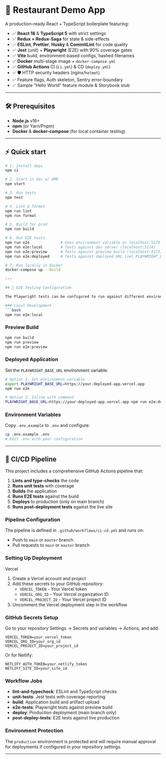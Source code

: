 # 🚀 Restaurant Demo App

A production-ready React + TypeScript boilerplate featuring:

- ✅ **React 18** & **TypeScript 5** with strict settings
- ✅ **Redux + Redux-Saga** for state & side-effects
- ✅ **ESLint**, **Prettier**, **Husky** & **CommitLint** for code quality
- ✅ **Jest** (unit) + **Playwright** (E2E) with 90% coverage gates
- ✅ **Vite** build, environment-based configs, hashed filenames
- ✅ **Docker** multi-stage image + `docker-compose.yml`
- ✅ **GitHub Actions** CI (`ci.yml`) & CD (`deploy.yml`)
- ✅ 🛡️ HTTP security headers (nginx/`helmet`)
- ✅ Feature flags, Auth skeleton, Sentry error-boundary
- ✅ Sample “Hello World” feature module & Storybook stub

---

## 🛠 Prerequisites

- **Node.js** v16+
- **npm** (or Yarn/Pnpm)
- **Docker** & **docker-compose** (for local container testing)

---

## ⚡ Quick start

````bash
# 1. Install deps
npm ci

# 2. Start in dev w/ HMR
npm start

# 3. Run tests
npm test

# 4. Lint & format
npm run lint
npm run format

# 5. Build for prod
npm run build

# 6. Run E2E tests
npm run e2e              # Uses environment variable or localhost:5174
npm run e2e:local        # Tests against dev server (localhost:5174)
npm run e2e:preview      # Tests against preview build (localhost:4173)
npm run e2e:deployed     # Tests against deployed URL (set PLAYWRIGHT_BASE_URL)

# 7. Run locally in Docker
docker-compose up --build

---

## 🧪 E2E Testing Configuration

The Playwright tests can be configured to run against different environments:

### Local Development
```bash
npm run e2e:local
````

### Preview Build

```bash
npm run build
npm run preview
npm run e2e:preview
```

### Deployed Application

Set the `PLAYWRIGHT_BASE_URL` environment variable:

```bash
# Option 1: Set environment variable
export PLAYWRIGHT_BASE_URL=https://your-deployed-app.vercel.app
npm run e2e

# Option 2: Inline with command
PLAYWRIGHT_BASE_URL=https://your-deployed-app.vercel.app npm run e2e:deployed
```

### Environment Variables

Copy `.env.example` to `.env` and configure:

```bash
cp .env.example .env
# Edit .env with your configuration
```

---

## 🚀 CI/CD Pipeline

This project includes a comprehensive GitHub Actions pipeline that:

1. **Lints and type-checks** the code
2. **Runs unit tests** with coverage
3. **Builds** the application
4. **Runs E2E tests** against the build
5. **Deploys** to production (only on main branch)
6. **Runs post-deployment tests** against the live site

### Pipeline Configuration

The pipeline is defined in `.github/workflows/ci-cd.yml` and runs on:

- Push to `main` or `master` branch
- Pull requests to `main` or `master` branch

### Setting Up Deployment

Vercel

1. Create a Vercel account and project
2. Add these secrets to your GitHub repository:
   - `VERCEL_TOKEN` - Your Vercel token
   - `VERCEL_ORG_ID` - Your Vercel organization ID
   - `VERCEL_PROJECT_ID` - Your Vercel project ID
3. Uncomment the Vercel deployment step in the workflow

### GitHub Secrets Setup

Go to your repository Settings → Secrets and variables → Actions, and add:

```
VERCEL_TOKEN=your_vercel_token
VERCEL_ORG_ID=your_org_id
VERCEL_PROJECT_ID=your_project_id
```

Or for Netlify:

```
NETLIFY_AUTH_TOKEN=your_netlify_token
NETLIFY_SITE_ID=your_site_id
```

### Workflow Jobs

- **lint-and-typecheck**: ESLint and TypeScript checks
- **unit-tests**: Jest tests with coverage reporting
- **build**: Application build and artifact upload
- **e2e-tests**: Playwright tests against preview build
- **deploy**: Production deployment (main branch only)
- **post-deploy-tests**: E2E tests against live production

### Environment Protection

The `production` environment is protected and will require manual approval for deployments if configured in your repository settings.

---
